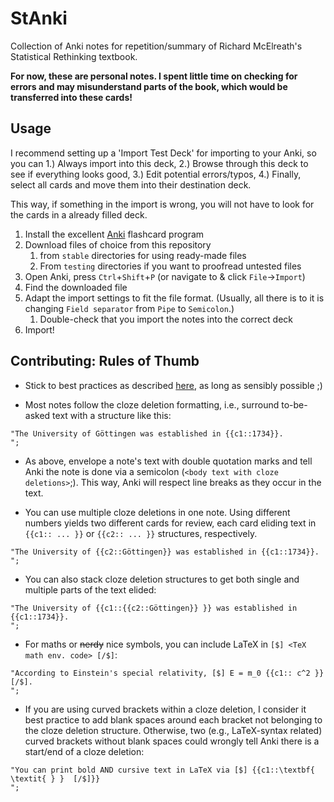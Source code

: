 # StAnki

Collection of Anki notes for repetition/summary of Richard McElreath's Statistical Rethinking textbook.

**For now, these are personal notes. I spent little time on checking for errors and may misunderstand parts of the book, which would be transferred into these cards!**

## Usage

I recommend setting up a 'Import Test Deck' for importing to your Anki, so you can 1.) Always import into this deck, 2.) Browse through this deck to see if everything looks good, 3.) Edit potential errors/typos, 4.) Finally, select all cards and move them into their destination deck.

This way, if something in the import is wrong, you will not have to look for the cards in a already filled deck.


1. Install the excellent [Anki](https://apps.ankiweb.net/) flashcard program 
2. Download files of choice from this repository
    1. from `stable` directories for using ready-made files 
    2. From `testing` directories if you want to proofread untested files 
3. Open Anki, press `Ctrl`+`Shift`+`P` (or navigate to & click `File`->`Import`)
4. Find the downloaded file
5. Adapt the import settings to fit the file format.
    (Usually, all there is to it is changing `Field separator` from `Pipe` to `Semicolon`.)
    1. Double-check that you import the notes into the correct deck
6. Import!


## Contributing: Rules of Thumb

- Stick to best practices as described [here](https://super-memory.com/articles/20rules.htm), as long as sensibly possible ;)

- Most notes follow the cloze deletion formatting, i.e., surround to-be-asked text with a structure like this:

```
"The University of Göttingen was established in {{c1::1734}}.
"; 
```

- As above, envelope a note's text with double quotation marks and tell Anki the note is done via a semicolon (` <body text with cloze deletions> `;). This way, Anki will respect line breaks as they occur in the text.

- You can use multiple cloze deletions in one note. Using different numbers yields two different cards for review, each card eliding text in `{{c1:: ... }}` or `{{c2:: ... }}` structures, respectively.

```
"The University of {{c2::Göttingen}} was established in {{c1::1734}}.
";
```

- You can also stack cloze deletion structures to get both single and multiple parts of the text elided:

```
"The University of {{c1::{{c2::Göttingen}} }} was established in {{c1::1734}}.
";
```
- For maths or ~~nerdy~~ nice symbols, you can include LaTeX in `[$] <TeX math env. code> [/$]`:

```
"According to Einstein's special relativity, [$] E = m_0 {{c1:: c^2 }} [/$].
";
```

- If you are using curved brackets within a cloze deletion, I consider it best practice to add blank spaces around each bracket not belonging to the cloze deletion structure. Otherwise, two (e.g., LaTeX-syntax related) curved brackets without blank spaces could wrongly tell Anki there is a start/end of a cloze deletion:

```
"You can print bold AND cursive text in LaTeX via [$] {{c1::\textbf{ \textit{ } }  [/$]}}
";
```

